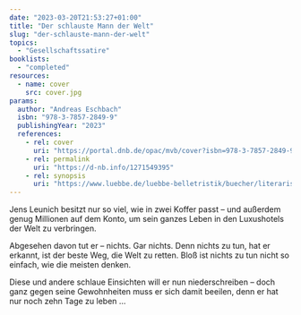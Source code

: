 ```yaml
---
date: "2023-03-20T21:53:27+01:00"
title: "Der schlauste Mann der Welt"
slug: "der-schlauste-mann-der-welt"
topics:
  - "Gesellschaftssatire"
booklists:
  - "completed"
resources:
  - name: cover
    src: cover.jpg
params:
  author: "Andreas Eschbach"
  isbn: "978-3-7857-2849-9"
  publishingYear: "2023"
  references:
    - rel: cover
      uri: "https://portal.dnb.de/opac/mvb/cover?isbn=978-3-7857-2849-9"
    - rel: permalink
      uri: "https://d-nb.info/1271549395"
    - rel: synopsis
      uri: "https://www.luebbe.de/luebbe-belletristik/buecher/literarische-unterhaltung/der-schlauste-mann-der-welt/id_9517616"
---
```

Jens Leunich besitzt nur so viel, wie in zwei Koffer passt – und außerdem genug 
Millionen auf dem Konto, um sein ganzes Leben in den Luxushotels der Welt zu 
verbringen.

Abgesehen davon tut er – nichts. Gar nichts. Denn nichts zu tun, hat er erkannt, 
ist der beste Weg, die Welt zu retten. Bloß ist nichts zu tun nicht so einfach, 
wie die meisten denken.

Diese und andere schlaue Einsichten will er nun niederschreiben – doch ganz 
gegen seine Gewohnheiten muss er sich damit beeilen, denn er hat nur noch zehn 
Tage zu leben …